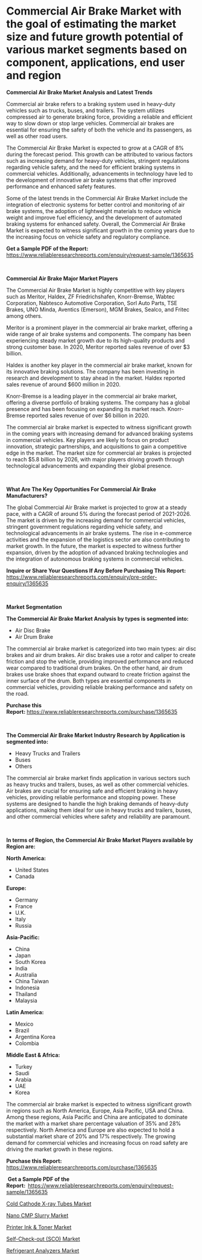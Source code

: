 <p><h1>Commercial Air Brake Market with the goal of estimating the market size and future growth potential of various market segments based on component, applications, end user and region</h1></p><p><strong>Commercial Air Brake Market Analysis and Latest Trends</strong></p>
<p><p>Commercial air brake refers to a braking system used in heavy-duty vehicles such as trucks, buses, and trailers. The system utilizes compressed air to generate braking force, providing a reliable and efficient way to slow down or stop large vehicles. Commercial air brakes are essential for ensuring the safety of both the vehicle and its passengers, as well as other road users.</p><p>The Commercial Air Brake Market is expected to grow at a CAGR of 8% during the forecast period. This growth can be attributed to various factors such as increasing demand for heavy-duty vehicles, stringent regulations regarding vehicle safety, and the need for efficient braking systems in commercial vehicles. Additionally, advancements in technology have led to the development of innovative air brake systems that offer improved performance and enhanced safety features.</p><p>Some of the latest trends in the Commercial Air Brake Market include the integration of electronic systems for better control and monitoring of air brake systems, the adoption of lightweight materials to reduce vehicle weight and improve fuel efficiency, and the development of automated braking systems for enhanced safety. Overall, the Commercial Air Brake Market is expected to witness significant growth in the coming years due to the increasing focus on vehicle safety and regulatory compliance.</p></p>
<p><strong>Get a Sample PDF of the Report:&nbsp;</strong> <a href="https://www.reliableresearchreports.com/enquiry/request-sample/1365635">https://www.reliableresearchreports.com/enquiry/request-sample/1365635</a></p>
<p>&nbsp;</p>
<p><strong>Commercial Air Brake Major Market Players</strong></p>
<p><p>The Commercial Air Brake Market is highly competitive with key players such as Meritor, Haldex, ZF Friedrichshafen, Knorr-Bremse, Wabtec Corporation, Nabtesco Automotive Corporation, Sorl Auto Parts, TSE Brakes, UNO Minda, Aventics (Emerson), MGM Brakes, Sealco, and Fritec among others. </p><p>Meritor is a prominent player in the commercial air brake market, offering a wide range of air brake systems and components. The company has been experiencing steady market growth due to its high-quality products and strong customer base. In 2020, Meritor reported sales revenue of over $3 billion.</p><p>Haldex is another key player in the commercial air brake market, known for its innovative braking solutions. The company has been investing in research and development to stay ahead in the market. Haldex reported sales revenue of around $600 million in 2020.</p><p>Knorr-Bremse is a leading player in the commercial air brake market, offering a diverse portfolio of braking systems. The company has a global presence and has been focusing on expanding its market reach. Knorr-Bremse reported sales revenue of over $6 billion in 2020.</p><p>The commercial air brake market is expected to witness significant growth in the coming years with increasing demand for advanced braking systems in commercial vehicles. Key players are likely to focus on product innovation, strategic partnerships, and acquisitions to gain a competitive edge in the market. The market size for commercial air brakes is projected to reach $5.8 billion by 2026, with major players driving growth through technological advancements and expanding their global presence.</p></p>
<p>&nbsp;</p>
<p><strong>What Are The Key Opportunities For Commercial Air Brake Manufacturers?</strong></p>
<p><p>The global Commercial Air Brake market is projected to grow at a steady pace, with a CAGR of around 5% during the forecast period of 2021-2026. The market is driven by the increasing demand for commercial vehicles, stringent government regulations regarding vehicle safety, and technological advancements in air brake systems. The rise in e-commerce activities and the expansion of the logistics sector are also contributing to market growth. In the future, the market is expected to witness further expansion, driven by the adoption of advanced braking technologies and the integration of autonomous braking systems in commercial vehicles.</p></p>
<p><strong>Inquire or Share Your Questions If Any Before Purchasing This Report:</strong> <a href="https://www.reliableresearchreports.com/enquiry/pre-order-enquiry/1365635">https://www.reliableresearchreports.com/enquiry/pre-order-enquiry/1365635</a></p>
<p>&nbsp;</p>
<p><strong>Market Segmentation</strong></p>
<p><strong>The Commercial Air Brake Market Analysis by types is segmented into:</strong></p>
<p><ul><li>Air Disc Brake</li><li>Air Drum Brake</li></ul></p>
<p><p>The commercial air brake market is categorized into two main types: air disc brakes and air drum brakes. Air disc brakes use a rotor and caliper to create friction and stop the vehicle, providing improved performance and reduced wear compared to traditional drum brakes. On the other hand, air drum brakes use brake shoes that expand outward to create friction against the inner surface of the drum. Both types are essential components in commercial vehicles, providing reliable braking performance and safety on the road.</p></p>
<p><strong>Purchase this Report:&nbsp;</strong><a href="https://www.reliableresearchreports.com/purchase/1365635">https://www.reliableresearchreports.com/purchase/1365635</a></p>
<p>&nbsp;</p>
<p><strong>The Commercial Air Brake Market Industry Research by Application is segmented into:</strong></p>
<p><ul><li>Heavy Trucks and Trailers</li><li>Buses</li><li>Others</li></ul></p>
<p><p>The commercial air brake market finds application in various sectors such as heavy trucks and trailers, buses, as well as other commercial vehicles. Air brakes are crucial for ensuring safe and efficient braking in heavy vehicles, providing reliable performance and stopping power. These systems are designed to handle the high braking demands of heavy-duty applications, making them ideal for use in heavy trucks and trailers, buses, and other commercial vehicles where safety and reliability are paramount.</p></p>
<p>&nbsp;</p>
<p><strong>In terms of Region, the Commercial Air Brake Market Players available by Region are:</strong></p>
<p>
    <p> <strong> North America: </strong>
        <ul>
            <li>United States</li>
            <li>Canada</li>
        </ul>
        </p> 
    <p> <strong> Europe: </strong>
        <ul>
            <li>Germany</li>
            <li>France</li>
            <li>U.K.</li>
            <li>Italy</li>
            <li>Russia</li>
        </ul>
        </p> 
    <p> <strong> Asia-Pacific: </strong>
        <ul>
            <li>China</li>
            <li>Japan</li>
            <li>South Korea</li>
            <li>India</li>
            <li>Australia</li>
            <li>China Taiwan</li>
            <li>Indonesia</li>
            <li>Thailand</li>
            <li>Malaysia</li>
        </ul>
        </p> 
    <p> <strong> Latin America: </strong>
        <ul>
            <li>Mexico</li>
            <li>Brazil</li>
            <li>Argentina Korea</li>
            <li>Colombia</li>
        </ul>
        </p> 
    <p> <strong> Middle East & Africa: </strong>
        <ul>
            <li>Turkey</li>
            <li>Saudi</li>
            <li>Arabia</li>
            <li>UAE</li>
            <li>Korea</li>
        </ul>
    </p>
    </p>
<p><p>The commercial air brake market is expected to witness significant growth in regions such as North America, Europe, Asia Pacific, USA and China. Among these regions, Asia Pacific and China are anticipated to dominate the market with a market share percentage valuation of 35% and 28% respectively. North America and Europe are also expected to hold a substantial market share of 20% and 17% respectively. The growing demand for commercial vehicles and increasing focus on road safety are driving the market growth in these regions.</p></p>
<p><strong>Purchase this Report: </strong><a href="https://www.reliableresearchreports.com/purchase/1365635">https://www.reliableresearchreports.com/purchase/1365635</a></p>
<p>&nbsp;<strong>Get a Sample PDF of the Report:&nbsp;&nbsp;</strong><a href="https://www.reliableresearchreports.com/enquiry/request-sample/1365635">https://www.reliableresearchreports.com/enquiry/request-sample/1365635</a></p>
<p><strong></strong></p>
<p><p><a href="https://medium.com/@shirleysullivan73/cold-cathode-x-ray-tubes-market-comprehensive-assessment-by-type-application-and-geography-bbaabe62898c">Cold Cathode X-ray Tubes Market</a></p><p><a href="https://github.com/marloy8/Market-Research-Report-List-3/blob/main/nano-cmp-slurry-market.md">Nano CMP Slurry Market</a></p><p><a href="https://github.com/WillieWoodard/Market-Research-Report-List-3/blob/main/printer-ink-toner-market.md">Printer Ink & Toner Market</a></p><p><a href="https://medium.com/@emmyrolfson8689/self-check-out-sco-market-furnishes-information-on-market-share-market-trends-and-market-growth-84f74ec6e979">Self-Check-out (SCO) Market</a></p><p><a href="https://medium.com/@emmyrolfson8689/decoding-refrigerant-analyzers-market-metrics-market-share-trends-and-growth-patterns-713684e9fed0">Refrigerant Analyzers Market</a></p></p>